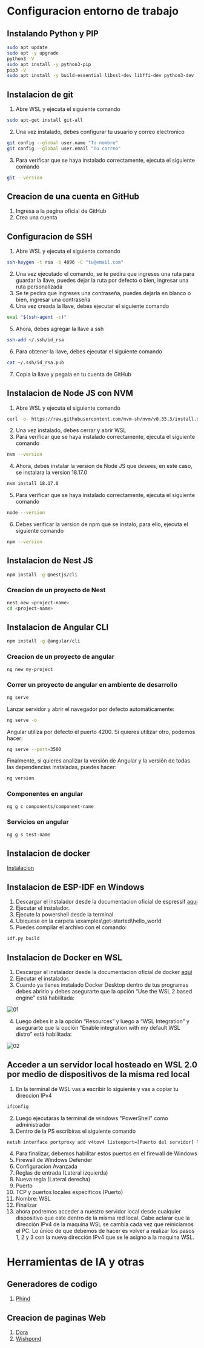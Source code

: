 # Configuracion entorno de trabajo

## Instalando Python y PIP
```bash
sudo apt update
sudo apt -y upgrade
python3 -V
sudo apt install -y python3-pip
pip3 -V
sudo apt install -y build-essential libssl-dev libffi-dev python3-dev
```
## Instalacion de git
1. Abre WSL y ejecuta el siguiente comando
```bash
sudo apt-get install git-all
```
2. Una vez instalado, debes configurar tu usuario y correo electronico
```bash
git config --global user.name "Tu nombre"
git config --global user.email "Tu correo"
```
3. Para verificar que se haya instalado correctamente, ejecuta el siguiente comando
```bash
git --version
```

## Creacion de una cuenta en GitHub
1. Ingresa a la pagina oficial de GitHub
2. Crea una cuenta

## Configuracion de SSH
1. Abre WSL y ejecuta el siguiente comando
```bash
ssh-keygen -t rsa -b 4096 -C "tu@email.com"
```
2. Una vez ejecutado el comando, se te pedira que ingreses una ruta para guardar la llave, puedes dejar la ruta por defecto o bien, ingresar una ruta personalizada
3. Se te pedira que ingreses una contraseña, puedes dejarla en blanco o bien, ingresar una contraseña
4. Una vez creada la llave, debes ejecutar el siguiente comando
```bash
eval "$(ssh-agent -s)"
```
5. Ahora, debes agregar la llave a ssh
```bash
ssh-add ~/.ssh/id_rsa
```
6. Para obtener la llave, debes ejecutar el siguiente comando
```bash
cat ~/.ssh/id_rsa.pub
```
7. Copia la llave y pegala en tu cuenta de GitHub

## Instalacion de Node JS con NVM
1. Abre WSL y ejecuta el siguiente comando
```bash
curl -o- https://raw.githubusercontent.com/nvm-sh/nvm/v0.35.3/install.sh | bash
```
2. Una vez instalado, debes cerrar y abrir WSL
3. Para verificar que se haya instalado correctamente, ejecuta el siguiente comando
```bash
nvm --version
```
4. Ahora, debes instalar la version de Node JS que desees, en este caso, se instalara la version 18.17.0
```bash
nvm install 18.17.0
```
5. Para verificar que se haya instalado correctamente, ejecuta el siguiente comando
```bash
node --version
```
6. Debes verificar la version de npm que se instalo, para ello, ejecuta el siguiente comando
```bash
npm --version
```
## Instalacion de Nest JS
```bash
npm install -g @nestjs/cli
```

### Creacion de un proyecto de Nest
```bash
nest new <project-name>
cd <project-name>
```

## Instalacion de Angular CLI
```bash
npm install -g @angular/cli
```

### Creacion de un proyecto de angular
```bash
ng new my-project
```

### Correr un proyecto de angular en ambiente de desarrollo
```bash
ng serve
```
Lanzar servidor y abrir el navegador por defecto automáticamente:
```bash
ng serve -o
```
Angular utiliza por defecto el puerto 4200. Si quieres utilizar otro, podemos hacer:
```bash
ng serve --port=3500
```

Finalmente, si quieres analizar la versión de Angular y la versión de todas las dependencias instaladas, puedes hacer:
```bash
ng version
```
### Componentes en angular
```bash
ng g c components/component-name
```

### Servicios en angular
```bash
ng g s test-name
```

## Instalacion de docker
[Instalacion](https://docs.docker.com/engine/install/ubuntu/)

## Instalacion de ESP-IDF en Windows
1. Descargar el instalador desde la documentacion oficial de espressif [aqui](https://docs.espressif.com/projects/esp-idf/en/stable/esp32/get-started/windows-setup.html)
2. Ejecutar el instalador.
3. Ejecute la powershell desde la terminal
4. Ubiquese en la carpeta \examples\get-started\hello_world
5. Puedes compilar el archivo con el comando:
```bash
idf.py build
```

## Instalacion de Docker en WSL
1. Descargar el instalador desde la documentacion oficial de docker [aqui](https://docs.docker.com/desktop/install/windows-install/)
2. Ejecutar el instalador.
3. Cuando ya tienes instalado Docker Desktop dentro de tus programas debes abrirlo y debes asegurarte que la opción “Use the WSL 2 based engine” está habilitada:

![01](https://i.imgur.com/COPXJpw.png)

4. Luego debes ir a la opción “Resources” y luego a “WSL Integration” y asegurarte que la opción “Enable integration with my default WSL distro” está habilitada:

![02](https://i.imgur.com/g20OhlL.png)

## Acceder a un servidor local hosteado en WSL 2.0 por medio de dispositivos de la misma red local
1. En la terminal de WSL vas a escribir lo siguiente y vas a copiar tu direccion IPv4
```bash
ifconfig
```
2. Luego ejecutaras la terminal de windows "PowerShell" como administrador
3. Dentro de la PS escribiras el siguiente comando
```bash
netsh interface portproxy add v4tov4 listenport=[Puerto del servidor] listenaddress=0.0.0.0 connectport=[Puerto del servidor] connectaddress=[Tu dirección IPv4]
```
4. Para finalizar, debemos habilitar estos puertos en el firewall de Windows
  1. Firewall de Windows Defender
  2. Configuracion Avanzada
  3. Reglas de entrada (Lateral izquierda)
  4. Nueva regla (Lateral derecha)
  5. Puerto
  6. TCP y puertos locales especificos (Puerto)
  7. Nombre: WSL
  8. Finalizar
5. ahora podremos acceder a nuestro servidor local desde cualquier dispositivo que este dentro de la misma red local. Cabe aclarar que la dirección IPv4 de la maquina WSL se cambia cada vez que reiniciamos el PC. Lo único de que debemos de hacer es volver a realizar los pasos 1, 2 y 3 con la nueva dirección IPv4 que se le asigno a la maquina WSL.

# Herramientas de IA y otras
## Generadores de codigo
1. [Phind](https://www.phind.com/)

## Creacion de paginas Web
1. [Dora](https://www.dora.run/ai)
2. [Wishpond](https://www.wishpond.com/ai/)



